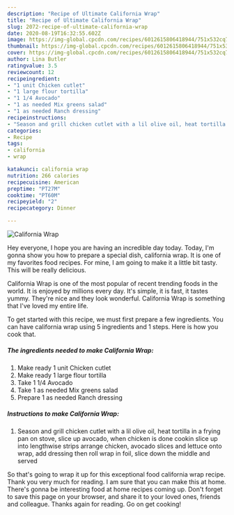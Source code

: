 ```yaml
---
description: "Recipe of Ultimate California Wrap"
title: "Recipe of Ultimate California Wrap"
slug: 2072-recipe-of-ultimate-california-wrap
date: 2020-08-19T16:32:55.602Z
image: https://img-global.cpcdn.com/recipes/6012615806418944/751x532cq70/california-wrap-recipe-main-photo.jpg
thumbnail: https://img-global.cpcdn.com/recipes/6012615806418944/751x532cq70/california-wrap-recipe-main-photo.jpg
cover: https://img-global.cpcdn.com/recipes/6012615806418944/751x532cq70/california-wrap-recipe-main-photo.jpg
author: Lina Butler
ratingvalue: 3.5
reviewcount: 12
recipeingredient:
- "1 unit Chicken cutlet"
- "1 large flour tortilla"
- "1 1/4 Avocado"
- "1 as needed Mix greens salad"
- "1 as needed Ranch dressing"
recipeinstructions:
- "Season and grill chicken cutlet with a lil olive oil, heat tortilla in a frying pan on stove, slice up avocado, when chicken is done cookin slice up into lengthwise strips arrange chicken, avocado slices and lettuce onto wrap, add dressing then roll wrap in foil, slice down the middle and served"
categories:
- Recipe
tags:
- california
- wrap

katakunci: california wrap 
nutrition: 266 calories
recipecuisine: American
preptime: "PT27M"
cooktime: "PT60M"
recipeyield: "2"
recipecategory: Dinner

---
```



![California Wrap](https://img-global.cpcdn.com/recipes/6012615806418944/751x532cq70/california-wrap-recipe-main-photo.jpg)

Hey everyone, I hope you are having an incredible day today. Today, I'm gonna show you how to prepare a special dish, california wrap. It is one of my favorites food recipes. For mine, I am going to make it a little bit tasty. This will be really delicious.

California Wrap is one of the most popular of recent trending foods in the world. It is enjoyed by millions every day. It's simple, it is fast, it tastes yummy. They're nice and they look wonderful. California Wrap is something that I've loved my entire life.




To get started with this recipe, we must first prepare a few ingredients. You can have california wrap using 5 ingredients and 1 steps. Here is how you cook that.

<!--inarticleads1-->

##### The ingredients needed to make California Wrap:

1. Make ready 1 unit Chicken cutlet
1. Make ready 1 large flour tortilla
1. Take 1 1/4 Avocado
1. Take 1 as needed Mix greens salad
1. Prepare 1 as needed Ranch dressing




<!--inarticleads2-->

##### Instructions to make California Wrap:

1. Season and grill chicken cutlet with a lil olive oil, heat tortilla in a frying pan on stove, slice up avocado, when chicken is done cookin slice up into lengthwise strips arrange chicken, avocado slices and lettuce onto wrap, add dressing then roll wrap in foil, slice down the middle and served




So that's going to wrap it up for this exceptional food california wrap recipe. Thank you very much for reading. I am sure that you can make this at home. There's gonna be interesting food at home recipes coming up. Don't forget to save this page on your browser, and share it to your loved ones, friends and colleague. Thanks again for reading. Go on get cooking!
